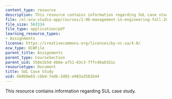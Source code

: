 ```yaml
---
content_type: resource
description: This resource contains information regarding SUL case study.
file: /ol-ocw-studio-app/courses/2-96-management-in-engineering-fall-2012/6b0b0e65cbbd7edb2d02e983a3582644_MIT2_96F12_assn05.pdf
file_size: 563314
file_type: application/pdf
learning_resource_types:
- Assignments
license: https://creativecommons.org/licenses/by-nc-sa/4.0/
ocw_type: OCWFile
parent_title: Assignments
parent_type: CourseSection
parent_uid: 558e1b5d-4b0a-a751-63c3-7ffc40a81b1c
resourcetype: Document
title: SUL Case Study
uid: 6b0b0e65-cbbd-7edb-2d02-e983a3582644
---
```

This resource contains information regarding SUL case study.